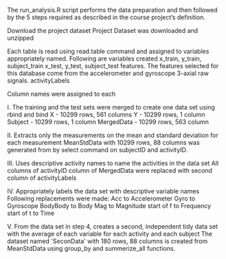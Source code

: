 The run_analysis.R script performs the data preparation and then followed by the 5 steps required as described in the course project’s definition.

Download the project dataset
Project Dataset was downloaded and unzipped 

Each table is read using read.table command and assigned to variables appropriately named.
Following are variables created
x_train, y_train, subject_train
x_test, y_test, subject_test
features. The features selected for this database come from the accelerometer and gyroscope 3-axial raw signals.
activityLabels

Column names were assigned to each

I. The training and the test sets were merged to create one data set using rbind and bind
X - 10299 rows, 561 columns 
Y - 10299 rows, 1 column
Subject - 10299 rows, 1 column
MergedData - 10299 rows, 563 column

II. Extracts only the measurements on the mean and standard deviation for each measurement
MeanStdData with 10299 rows, 88 columns was generated from by select command on subjectID and activityID. 

III. Uses descriptive activity names to name the activities in the data set
All columns of activityID column of MergedData were replaced with second column of activityLabels

IV. Appropriately labels the data set with descriptive variable names
Following replacements were made:
Acc to Accelerometer
Gyro to Gyroscope
BodyBody to Body
Mag to Magnitude
start of f to Frequency
start of t to Time

V. From the data set in step 4, creates a second, independent tidy data set with the average of each variable for each activity and each subject
The dataset named 'SeconData' with 180 rows, 88 columns is created from MeanStdData using group_by and summerize_all functions.








